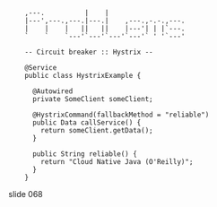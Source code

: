         
        ,---.          |    |
        |---',---.,---.|---.|    ,---.,-.-.,---.
        |    |    |   ||   ||    |---'| | |`---.
        `    `    `---'`---'`---'`---'` ' '`---'

        -- Circuit breaker :: Hystrix --

        @Service
        public class HystrixExample {

          @Autowired
          private SomeClient someClient;

          @HystrixCommand(fallbackMethod = "reliable")
          public Data callService() {
            return someClient.getData();
          }

          public String reliable() {
            return "Cloud Native Java (O'Reilly)";
          }
        }
















































































slide 068
